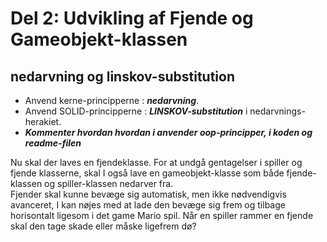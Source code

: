 # Del 2: Udvikling af Fjende og Gameobjekt-klassen
## nedarvning og linskov-substitution  

- Anvend kerne-principperne : ***nedarvning***.     
- Anvend SOLID-principperne : ***LINSKOV-substitution*** i nedarvnings-herakiet. 
- ***Kommenter hvordan hvordan i anvender oop-principper, i koden og readme-filen***

Nu skal der laves en fjendeklasse. For at undgå gentagelser i spiller og fjende klasserne, skal I også lave en gameobjekt-klasse som både fjende-klassen og spiller-klassen nedarver fra.    
Fjender skal kunne bevæge sig automatisk, men ikke nødvendigvis avanceret, I kan nøjes med at lade den bevæge sig frem og tilbage horisontalt ligesom i det game Mario spil.
Når en spiller rammer en fjende skal den tage skade eller måske ligefrem dø?